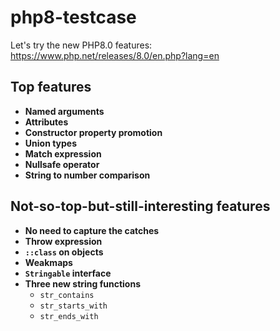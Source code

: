 # php8-testcase
Let's try the new PHP8.0 features: https://www.php.net/releases/8.0/en.php?lang=en

## Top features
- **Named arguments**
- **Attributes**
- **Constructor property promotion**
- **Union types**
- **Match expression**
- **Nullsafe operator**
- **String to number comparison**


## Not-so-top-but-still-interesting features
- **No need to capture the catches**
- **Throw expression**
- **`::class` on objects**
- **Weakmaps**
- **`Stringable` interface**
- **Three new string functions**
    - `str_contains`
    - `str_starts_with`
    - `str_ends_with`
